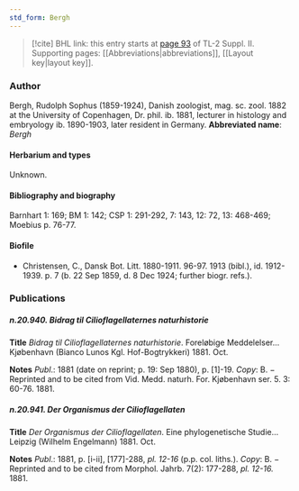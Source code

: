 ```yaml
---
std_form: Bergh
---
```


> [!cite] BHL link: this entry starts at [page 93](https://www.biodiversitylibrary.org/page/33265290) of TL-2 Suppl. II.
> Supporting pages: [[Abbreviations|abbreviations]], [[Layout key|layout key]].

### Author

Bergh, Rudolph Sophus (1859-1924), Danish zoologist, mag. sc. zool. 1882 at the University of Copenhagen, Dr. phil. ib. 1881, lecturer in histology and embryology ib. 1890-1903, later resident in Germany. 
**Abbreviated name**: *Bergh*

#### Herbarium and types

Unknown.

#### Bibliography and biography

Barnhart 1: 169; BM 1: 142; CSP 1: 291-292, 7: 143, 12: 72, 13: 468-469; Moebius p. 76-77.

#### Biofile

- Christensen, C., Dansk Bot. Litt. 1880-1911. 96-97. 1913 (bibl.), id. 1912-1939. p. 7 (b. 22 Sep 1859, d. 8 Dec 1924; further biogr. refs.).

### Publications

##### n.20.940. Bidrag til Cilioflagellaternes naturhistorie

**Title**
*Bidrag til Cilioflagellaternes naturhistorie*. Foreløbige Meddelelser... Kjøbenhavn (Bianco Lunos Kgl. Hof-Bogtrykkeri) 1881. Oct.

**Notes**
*Publ*.: 1881 (date on reprint; p. 19: Sep 1880), p. \[1\]-19. *Copy*: B. − Reprinted and to be cited from Vid. Medd. naturh. For. Kjøbenhavn ser. 5. 3: 60-76. 1881.

##### n.20.941. Der Organismus der Cilioflagellaten

**Title**
*Der Organismus der Cilioflagellaten*. Eine phylogenetische Studie... Leipzig (Wilhelm Engelmann) 1881. Oct.

**Notes**
*Publ*.: 1881, p. \[i-ii\], \[177\]-288, *pl. 12-16* (p.p. col. liths.). *Copy*: B. − Reprinted and to be cited from Morphol. Jahrb. 7(2): 177-288, *pl. 12-16.* 1881.

